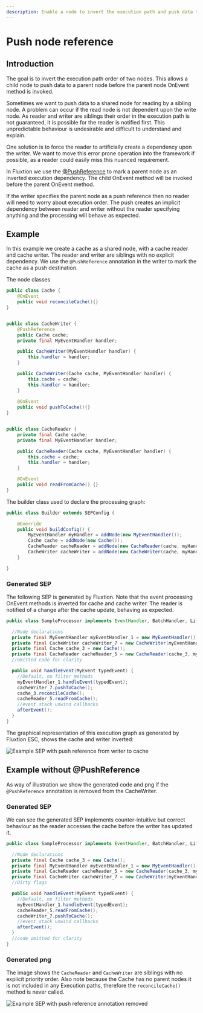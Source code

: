 ```yaml
---
description: Enable a node to invert the execution path and push data to a parent
---
```


# Push node reference

## Introduction

The goal is to invert the execution path order of two nodes. This allows a child node to push data to a parent node before the parent node OnEvent method is invoked.

Sometimes we want to push data to a shared node for reading by a sibling node. A problem can occur if the read node is not dependent upon the write node. As reader and writer are siblings their order in the execution path is not guaranteed, it is possible for the reader is notified first. This unpredictable behaviour is undesirable and difficult to understand and explain. 

One solution is to force the reader to artificially create a dependency upon the writer. We want to move this error prone operation into the framework if possible, as a reader could easily miss this nuanced requirement. 

In Fluxtion we use the [@PushReference](https://github.com/v12technology/fluxtion/blob/master/builder/src/main/java/com/fluxtion/api/annotations/PushReference.java) to mark a parent node as an inverted execution dependency. The child OnEvent method will be invoked before the parent OnEvent method.

If the writer specifies the parent node as a push reference then no reader will need to worry about execution order. The push creates an implicit dependency between reader and writer without the reader specifying anything and the processing will behave as expected.

## Example

In this example we create a cache as a shared node, with a cache reader and cache writer. The reader and writer are siblings with no explicit dependency. We use the `@PushReference` annotation in the writer to mark the cache as a push destination.

The node classes

```java
public class Cache {
    @OnEvent
    public void reconcileCache(){}
}


public class CacheWriter {
    @PushReference
    public Cache cache;
    private final MyEventHandler handler;

    public CacheWriter(MyEventHandler handler) {
        this.handler = handler;
    }

    public CacheWriter(Cache cache, MyEventHandler handler) {
        this.cache = cache;
        this.handler = handler;
    }
    
    @OnEvent
    public void pushToCache(){}
}


public class CacheReader {
    private final Cache cache;
    private final MyEventHandler handler;

    public CacheReader(Cache cache, MyEventHandler handler) {
        this.cache = cache;
        this.handler = handler;
    }

    @OnEvent
    public void readFromCache() {}
}

```

 The builder class used to declare the processing graph:

```java
public class Builder extends SEPConfig {

    @Override
    public void buildConfig() {
        MyEventHandler myHandler = addNode(new MyEventHandler());
        Cache cache = addNode(new Cache());
        CacheReader cacheReader = addNode(new CacheReader(cache, myHandler));
        CacheWriter cacheWriter = addNode(new CacheWriter(cache, myHandler));
    }

}
```

### Generated SEP

The following SEP is generated by Fluxtion. Note that the event processing OnEvent methods is inverted for cache and cache writer. The reader is notified of a change after the cache update, behaving as expected.

```java
public class SampleProcessor implements EventHandler, BatchHandler, Lifecycle {

  //Node declarations
  private final MyEventHandler myEventHandler_1 = new MyEventHandler();
  private final CacheWriter cacheWriter_7 = new CacheWriter(myEventHandler_1);
  private final Cache cache_3 = new Cache();
  private final CacheReader cacheReader_5 = new CacheReader(cache_3, myEventHandler_1);
  //omitted code for clarity

  public void handleEvent(MyEvent typedEvent) {
    //Default, no filter methods
    myEventHandler_1.handleEvent(typedEvent);
    cacheWriter_7.pushToCache();
    cache_3.reconcileCache();
    cacheReader_5.readFromCache();
    //event stack unwind callbacks
    afterEvent();
  }
}
```

 The graphical representation of this execution graph as generated by Fluxtion ESC, shows the cache and writer inverted:

![Example SEP with push reference from writer to cache](../../.gitbook/assets/sampleprocessor.png)

  


## Example without @PushReference

As way of illustration we show the generated code and png if the `@PushReference` annotation is removed from the CacheWriter.

### Generated SEP

We can see the generated SEP implements counter-intuitive but correct behaviour as the reader accesses the cache before the writer has updated it.

```java
public class SampleProcessor implements EventHandler, BatchHandler, Lifecycle {

  //Node declarations
  private final Cache cache_3 = new Cache();
  private final MyEventHandler myEventHandler_1 = new MyEventHandler();
  private final CacheReader cacheReader_5 = new CacheReader(cache_3, myEventHandler_1);
  private final CacheWriter cacheWriter_7 = new CacheWriter(myEventHandler_1);
  //Dirty flags

  public void handleEvent(MyEvent typedEvent) {
    //Default, no filter methods
    myEventHandler_1.handleEvent(typedEvent);
    cacheReader_5.readFromCache();
    cacheWriter_7.pushToCache();
    //event stack unwind callbacks
    afterEvent();
  }
  //code omitted for clarity
}
```

### Generated png

The image shows the `CacheReader` and `CacheWriter` are siblings with no explicit priority order. Also note because the Cache has no parent nodes it is not included in any Execution paths, therefore the `reconcileCache()` method is never called.

![Example SEP with push reference annotation removed](../../.gitbook/assets/sampleprocessor%20%284%29.png)



